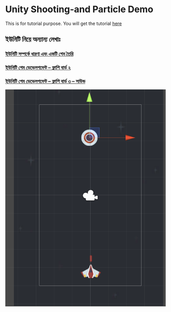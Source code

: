 
# Unity Shooting-and Particle Demo


This is for tutorial purpose. You will get the tutorial [here](https://jakir.me/%E0%A6%B6%E0%A7%81%E0%A6%9F%E0%A6%BF%E0%A6%82-%E0%A6%AA%E0%A6%BE%E0%A6%B0%E0%A7%8D%E0%A6%9F%E0%A6%BF%E0%A6%95%E0%A7%87%E0%A6%B2-%E0%A6%87%E0%A6%AB%E0%A7%87%E0%A6%95%E0%A7%8D%E0%A6%9F/)
##  ইউনিটি নিয়ে অন্যান্য লেখাঃ
### [ইউনিটি সম্পর্কে ধারণা এবং একটি গেম তৈরি](https://jakir.me/%e0%a6%87%e0%a6%89%e0%a6%a8%e0%a6%bf%e0%a6%9f%e0%a6%bf-%e0%a6%b8%e0%a6%ae%e0%a7%8d%e0%a6%aa%e0%a6%b0%e0%a7%8d%e0%a6%95%e0%a7%87-%e0%a6%a7%e0%a6%be%e0%a6%b0%e0%a6%a3%e0%a6%be/)
### [ইউনিটি গেম ডেভেলপমেন্ট – ফ্লাপি বার্ড ২](https://jakir.me/%e0%a6%87%e0%a6%89%e0%a6%a8%e0%a6%bf%e0%a6%9f%e0%a6%bf-%e0%a6%97%e0%a7%87%e0%a6%ae-%e0%a6%a1%e0%a7%87%e0%a6%ad%e0%a7%87%e0%a6%b2%e0%a6%aa%e0%a6%ae%e0%a7%87%e0%a6%a8%e0%a7%8d%e0%a6%9f-%e0%a7%a8/)
### [ইউনিটি গেম ডেভেলপমেন্ট – ফ্লাপি বার্ড ৩ – সাউন্ড](https://jakir.me/%e0%a6%87%e0%a6%89%e0%a6%a8%e0%a6%bf%e0%a6%9f%e0%a6%bf-%e0%a6%97%e0%a7%87%e0%a6%ae-%e0%a6%a1%e0%a7%87%e0%a6%ad%e0%a7%87%e0%a6%b2%e0%a6%aa%e0%a6%ae%e0%a7%87%e0%a6%a8%e0%a7%8d%e0%a6%9f-3/)

![Screenshot](Screenshot.png)
